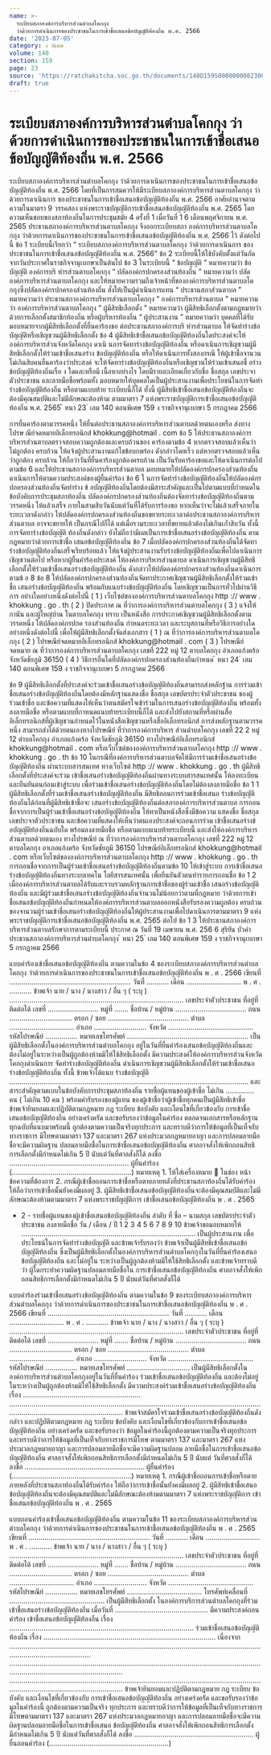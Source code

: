 ```yaml
---
name: >-
  ระเบียบสภาองค์การบริหารส่วนตำบลโคกกุง
  ว่าด้วยการดำเนินการของประชาชนในการเข้าชื่อเสนอข้อบัญญัติท้องถิ่น พ.ศ. 2566
date: '2023-07-05'
category: ง พิเศษ
volume: 140
section: 159
page: 23
source: 'https://ratchakitcha.soc.go.th/documents/140D159S0000000002300.pdf'
draft: true
---
```


# ระเบียบสภาองค์การบริหารส่วนตำบลโคกกุง ว่าด้วยการดำเนินการของประชาชนในการเข้าชื่อเสนอข้อบัญญัติท้องถิ่น พ.ศ. 2566

ระเบียบสภาองค์การบริหารส่วนตำบลโคกกุง ว่าด้วยการดาเนินการของประชาชนในการเข้าชื่อเสนอข้อบัญญัติท้องถิ่น พ.ศ. 2566 โดยที่เป็นการสมควรให้มีระเบียบสภาองค์การบริหารส่วนตาบลโคกกุง ว่าด้วยการดาเนินการ ของประชาชนในการเข้าชื่อเสนอข้อบัญญัติท้องถิ่น พ.ศ. 2566 อาศัยอำนาจตามความในมาตรา 9 วรรคสอง แห่งพระราชบัญญัติการเข้าชื่อเสนอข้อบัญญัติท้องถิ่น พ.ศ. 2565 โดยความเห็นชอบของสภาท้องถิ่นในการประชุมสมัย 4 ครั้งที่ 1 เมื่อวันที่ 1 6 เดือนพฤศจิกายน พ.ศ. 2565 ประธานสภาองค์การบริหารส่วนตาบลโคกกุง จึงออกระเบียบสภา องค์การบริหารส่วนตาบลโคกกุง ว่าด้วยการดาเนินการของประชาชนในการเข้าชื่อเสนอข้อบัญญัติท้องถิ่น พ.ศ. 2566 ไว้ ดังต่อไปนี้ ข้อ 1 ระเบียบนี้เรียกว่า “ ระเบียบสภาองค์การบริหารส่วนตาบลโคกกุง ว่าด้วยการดาเนินการ ของประชาชนในการเข้าชื่อเสนอข้อบัญญัติท้องถิ่น พ.ศ. 2566” ข้อ 2 ระเบียบนี้ให้ใช้บังคับตั้งแต่วันถัดจากวันประกาศในราชกิจจานุเบกษาเป็นต้นไป ข้อ 3 ในระเบียบนี้ “ ข้อบัญญัติ ” หมายความว่า ข้อบัญญัติ องค์การบริ หำรส่วนตาบลโคกกุง “ ปลัดองค์กรปกครองส่วนท้องถิ่น ” หมายความว่า ปลัดองค์การบริหารส่วนตาบลโคกกุง และให้หมายความรวมถึงเจ้าหน้าที่ขององค์การบริหารส่วนตาบลโคกกุงซึ่งปลัดองค์กรปกครองส่วนท้องถิ่น สั่งให้เป็นผู้ดำเนินการแทน “ ประธานสภาส่วนตาบล ” หมายความว่า ประธานสภาองค์การบริหารส่วนตาบลโคกกุง “ องค์การบริหารส่วนตาบล ” หมายความว่า องค์การบริหารส่วนตาบลโคกกุง “ ผู้มีสิทธิเลือกตั้ง ” หมายความว่า ผู้มีสิทธิเลือกตั้งตามกฎหมายว่าด้วยการเลือกตั้งสมาชิกท้องถิ่น หรือผู้บริหารท้องถิ่น “ ผู้ประสานงาน ” หมายความว่า บุคคลที่ได้รับมอบหมายจากผู้มีสิทธิเลือกตั้งที่ยื่นคาร้องขอ ต่อประธานสภาองค์การบริ หำรส่วนตาบล ให้จัดทำร่างข้อบัญญัติหรือเชิญชวนผู้มีสิทธิเลือกตั้ง ข้อ 4 ผู้มีสิทธิเข้าชื่อเสนอข้อบัญญัติท้องถิ่นใดประสงค์จะให้องค์การบริหารส่วนจังหวัดโคกกุง ดาเนิ นการจัดทาร่างข้อบัญญัติท้องถิ่น หรือดาเนินการเชิญชวนผู้มีสิทธิเลือกตั้งให้ร่วมเข้าชื่อเสนอร่าง ข้อบัญญัติท้องถิ่น หรือให้ดาเนินการทั้งสองกรณี ให้ผู้เข้าชื่อจานวนไม่เกินสิบคนยื่นคาร้องว่าประสงค์ จะให้จัดทาร่างข้อบัญญัติท้องถิ่นหรือเชิญชวนให้ร่วมเข้าเสนอชื่ อร่างข้อบัญญัติท้องถิ่นเรื่อ ง ใดและหรือมี เนื้อหาอย่างไร โดยมีรายละเอียดเกี่ยวกับชื่อ ชื่อสกุล เลขประจาตัวประชาชน และลายมือชื่อพร้อมทั้ง มอบหมายให้บุคคลใดเป็นผู้ประสานงานเพื่อประโยชน์ในการจัดทำร่างข้อบัญญัติท้องถิ่น หรือตามแบบท้าย ระเบียบนี้ก็ได้ ทั้งนี้ ผู้มีสิทธิเข้าชื่อเสนอข้อบัญญัติท้องถิ่นจะต้องมีคุณสมบัติและไม่มีลักษณะต้องห้าม ตามมาตรา 7 แห่งพระราชบัญญัติการเข้าชื่อเสนอข้อบัญญัติท้องถิ่น พ.ศ. 2565 ้ หนา 23 ่ เลม 140 ตอนพิเศษ 159 ง ราชกิจจานุเบกษา 5 กรกฎาคม 2566

การยื่นคาร้องตามวรรคหนึ่ง ให้ยื่นต่อประธานสภาองค์การบริหารส่วนตาบลด้วยตนเองหรือ ส่งทางไปรษ ณีย์จดหมายอิเล็กทรอนิกส์ khokkung@hotmail . com ข้อ 5 ให้ประธานสภาองค์การบริหารส่วนตาบลตรวจสอบความถูกต้องและครบถ้วนของ คาร้องตามข้อ 4 หากตรวจสอบแล้วเห็นว่าไม่ถูกต้อง ครบถ้วน ให้แจ้งผู้ประสานงานแก้ไขข้อบกพร่อง ดังกล่าวโดยเร็ว แต่หากตรวจสอบแล้วเห็นว่าถูกต้อง ครบถ้วน ให้ถือว่าวันที่ยื่นคาร้องถูกต้องครบถ้วน เป็นวันรับคาร้องขอและให้ดาเนินการต่อไปตามข้อ 6 และให้ประธานสภาองค์การบริหารส่วนตาบล มอบหมายให้ปลัดองค์กรปกครองส่วนท้องถิ่นดาเนินการให้ตามความประสงค์ของผู้ยื่นคำร้อง ข้อ 6 ใ นการจัดทำร่างข้อบัญญัติท้องถิ่นให้ปลัดองค์กรปกครองส่วนท้องถิ่นจัดทำร่าง ข้ อบัญญัติท้องถิ่นโดยต้องมีสาระสำคัญและเป็นไปตามแบบที่กำหนดในข้อบังคับการประชุมสภาท้องถิ่น ปลัดองค์กรปกครองส่วนท้องถิ่นต้องจัดทาร่างข้อบัญญัติท้องถิ่นตามวรรคหนึ่ง ให้แล้วเสร็จ ภายในสามสิบวันนับแต่วันที่ได้รับการร้องขอ หากเห็นว่าจะไม่แล้วเสร็จภายในระยะเวลาดังกล่าว ให้ปลัดองค์กรปกครองส่วนท้องถิ่นขอขยายระยะเวลาต่อประธานสภาองค์การบริหารส่วนตาบล อาจจะขยายให้ เป็นกรณีไปก็ได้ แต่เมื่อรวมระยะเวลาที่ขยายแล้วต้องไม่เกินเก้ำสิบวัน ทั้งนี้ การจัดทาร่างข้อบัญญัติ ท้องถิ่นดังกล่าว ยังไม่ถือว่ามีผลเป็นการเข้าชื่อเสนอร่างข้อบัญญัติท้องถิ่น ตามกฎหมายว่าด้วยการเข้าชื่อ เสนอข้อบัญญัติท้องถิ่น ข้อ 7 เมื่อปลัดองค์กรปกครองส่วนท้องถิ่นได้จัดทาร่างข้อบัญญัติท้องถิ่นเสร็จเรียบร้อยแล้ว ให้แจ้งผู้ประสานงานรับร่างข้อบัญญัติท้องถิ่นเพื่อไปดาเนินการเชิญชวนต่อไป หรือหากผู้ยื่นคำร้องประสงค์ ให้องค์การบริหารส่วนตาบล ดาเนินการเชิญชวนผู้มีสิทธิเลือกตั้งให้ร่วมเข้าชื่อเสนอร่างข้อบัญญัติท้องถิ่น ดังกล่าวให้ปลัดองค์กรปกครองส่วนท้องถิ่นดาเนินการตามข้ อ 8 ข้อ 8 ให้ปลัดองค์กรปกครองส่วนท้องถิ่นจัดทาประกาศเชิญชวนผู้มีสิทธิเลือกตั้งให้ร่วมเข้าชื่อ เสนอร่างข้อบัญญัติท้องถิ่น พร้อมกับแนบร่างข้อบัญญัติท้องถิ่น โดยเชิญชวนเป็นการทั่วไปผ่านวิธีการ อย่างใดอย่างหนึ่งดังต่อไปนี้ ( 1 ) เว็บไซต์ขององค์การบริหารส่วนตาบลโคกกุง http :// www . khokkung . go . th ( 2 ) ปิดประกาศ ณ ที่ว่าการองค์การบริหารส่วนตาบลโคกกุง ( 3 ) แจ้งให้กานัน และผู้ใหญ่บ้าน ในตาบลโคกกุง ทราบ เป็นหนังสือ การประกาศเชิญชวนผู้มีสิทธิเลือกตั้งตามวรรคหนึ่ง ให้ปลัดองค์กรปกค รองส่วนท้องถิ่น กำหนดระยะเวลา และระบุสถานที่หรือวิธีการอย่างใดอย่างหนึ่งดังต่อไปนี้ เพื่อให้ผู้มีสิทธิเลือกตั้งจัดส่งเอกสาร ( 1 ) ณ ที่ว่าการองค์การบริหารส่วนตาบลโคกกุง ( 2 ) ไปรษณีย์จดหมายอิเล็กทรอนิกส์ khokkung@hotmail . com ( 3 ) ไปรษณีย์จดหมาย ณ ที่ว่าการองค์การบริหารส่วนตาบลโคกกุง เลขที่ 222 หมู่ 12 ตาบลโคกกุง อำเภอแก้งคร้อ จังหวัดชัยภูมิ 36150 ( 4 ) วิธีการอื่นใดที่ปลัดองค์กรปกครองส่วนท้องถิ่นกำหนด ้ หนา 24 ่ เลม 140 ตอนพิเศษ 159 ง ราชกิจจานุเบกษา 5 กรกฎาคม 2566

ข้อ 9 ผู้มีสิทธิเลือกตั้งที่ประสงค์จะร่วมเข้าชื่อเสนอร่างข้อบัญญัติท้องถิ่นสามารถส่งหลักฐำน การร่วมเข้าชื่อเสนอร่างข้อบัญญัติท้องถิ่นโดยต้องมีหลักฐานแสดงชื่อ ชื่อสกุล เลขบัตรประจำตัวประชาชน ของผู้ร่วมเข้าชื่อ และข้อความที่แสดงให้เห็นว่าตนสมัครใจเข้าร่วมในการเสนอร่างข้อบัญญัติท้องถิ่น พร้อมทั้งลงลายมือชื่อ หรือตามแบบที่กาหนดแนบท้ายระเบียบนี้ก็ได้ และส่งไปยังสถานที่หรือผ่านสื่อ อิเล็กทรอนิกส์ที่ผู้เชิญชวนกำหนดไว้ในหนังสือเชิญชวนหรือสื่ออิเล็กทรอนิกส์ การส่งหลักฐานตามวรรคหนึ่ง สามารถส่งได้ด้วยตนเองทางไปรษณีย์ ที่ว่าการองค์การบริหาร ส่วนตำบลโคกกุง เลขที่ 22 2 หมู่ 12 ตำบลโคกกุง อำเภอแก้งคร้อ จังหวัดชัยภูมิ 36150 ทางไปรษณีย์อิเล็กทรอนิกส์ khokkung@hotmail . com หรือเว็บไซต์ขององค์การบริหารส่วนตาบลโคกกุง http :// www . khokkung . go . th ข้อ 10 ในกรณีที่องค์การบริหารส่วนตาบลจัดให้มีการร่วมเข้าชื่อเสนอร่างข้อบัญญัติท้องถิ่น ผ่านระบบสารสนเทศ ทางเว็บไซต์ http :// www . khokkung . go . th ผู้มีสิทธิเลือกตั้งที่ประสงค์จะร่วม เข้าชื่อเสนอร่างข้อบัญญัติท้องถิ่นผ่านทางระบบสารสนเทศนั้น ให้ลงทะเบียนและยืนยันตนก่อนเข้าสู่ระบบ เพื่อร่วมเข้าชื่อเสนอร่างข้อบัญญัติท้องถิ่นโดยไม่ต้องลงลายมือชื่อ ข้อ 1 1 ผู้มีสิทธิเลือกตั้งที่ร่วมเข้าชื่อเสนอร่างข้อบัญญัติท้องถิ่น มีสิทธิถอนการร่วมเข้าชื่อเสนอ ร่างข้อบัญญัติท้องถิ่นได้ก่อนที่ผู้มีสิทธิเข้าชื่อจะ เสนอร่างข้อบัญญัติท้องถิ่นต่อสภาองค์การบริหารส่วนตาบล การถอนชื่อจากการเป็นผู้ร่วมเข้าชื่อเสนอร่างข้อบัญญัติท้องถิ่น ให้ทาเป็นหนังสือซึ่งมีข้อความ แสดงชื่อ ชื่อสกุล เลขประจาตัวประชาชน และข้อความที่แสดงให้เห็นว่าตนเองประสงค์จะถอนการร่วม เข้าชื่อเสนอร่างข้ อบัญญัติท้องถิ่นฉบับใด พร้อมลงลายมือชื่อ หรือตามแบบแนบท้ายระเบียบนี้ และส่งให้องค์การบริหารส่วนตาบลด้วยตนเอง ทางไปรษณีย์ ณ ที่ว่าการองค์การบริหารส่วนตาบลโคกกุง เลขที่ 222 หมู่ 12 ตาบลโคกกุง อาเภอแก้งคร้อ จังหวัดชัยภูมิ 36150 ไปรษณีย์อิเล็กทรอนิกส์ khokkung@hotmail . com หรือเว็บไซต์ขององค์การบริหารส่วนตาบลโคกกุง http :// www . khokkung . go . th การถอนชื่อจากการเป็นผู้ร่วมเข้าชื่อเสนอร่างข้อบัญญัติท้องถิ่นตามข้อ 10 ให้เข้าสู่ระบบ การเข้าชื่อเสนอร่างข้อบัญญัติท้องถิ่นทางระบบเทคโน โลยีสารสนเทศนั้น เพื่อยืนยันตัวตนทำรายการถอนชื่อ ข้อ 1 2 เมื่อองค์การบริหารส่วนตาบลได้รับและรวบรวมหลักฐานการเข้าชื่อของผู้ร่วมเข้าชื่อ เสนอร่างข้อบัญญัติท้องถิ่น และมีผู้ร่วมเข้าชื่อเสนอร่างข้อบัญญัติท้องถิ่นจำนวนไม่น้อยกว่าตามที่กฎหมาย ว่าด้วยการเข้าชื่อเสนอข้อบัญญัติท้องถิ่นกำหนดให้องค์การบริหารส่วนตาบลออกหนังสือรับรองความถูกต้อง ครบถ้วนของจานวนผู้ร่วมเข้าชื่อเสนอร่างข้อบัญญัติท้องถิ่นให้ผู้ประสานงานเพื่อไปดาเนินการตามมาตรา 9 แห่งพระราชบัญญัติการเข้าชื่อเสนอข้อบัญญัติท้องถิ่น พ.ศ. 2565 ต่อไป ข้อ 1 3 ให้ประธานสภาองค์การบริหารส่วนตาบลรักษาการตามระเบียบนี้ ประกาศ ณ วันที่ 19 เมษายน พ.ศ. 256 6 สุริยัน บัวคำ ประธานสภาองค์การบริหารส่วนตำบลโคกกุง ้ หนา 25 ่ เลม 140 ตอนพิเศษ 159 ง ราชกิจจานุเบกษา 5 กรกฎาคม 2566

แบบคําร้องเข้าชื่อเสนอข้อบัญญัติท้องถิ่น ตามความในข้อ 4 ของระเบียบสภาองค์การบริหารส่วนตําบลโคกกุง ว่าด้วยการดําเนินการของประชาชนในการเข้าชื่อเสนอข้อบัญญัติท้องถิ่น พ . ศ . 2566 เขียนที่ ............................................................ วันที่ ........... เดือน ........................... พ . ศ . ........... ข้าพเจ้า นาย / นาง / นางสาว / อื่น ๆ ( ระบุ ) ...................................................................................... เลขประจําตัวประชาชน ที่อยู่ที่ติดต่อได้ เลขที่ ......................... หมู่ที่ ....... ชื่อบ้าน / หมู่บ้าน ................................... ถนน ............................... ตรอก / ซอย ........................................ ตําบล ................................ อําเภอ .......................... จังหวัด .......................................... รหัสไปรษณีย์ ................ หมายเลขโทรศัพท์ ............................................................ เป็นผู้มีสิทธิเลือกตั้งในองค์การบริหารส่วนตําบลโคกกุง อยู่ในวันที่ยื่นคําร้องเสนอข้อบัญญัติท้องถิ่นและต้องไม่อยู่ในระหว่างเป็นผู้ถูกต้องห้ามมิให้ใช้สิทธิเลือกตั้ง มีความประสงค์ให้องค์การบริหารส่วนจังหวัดโคกกุงดําเนินการ จัดทําร่างข้อบัญญัติท้องถิ่น ดําเนินการเชิญชวนผู้มีสิทธิเลือกตั้งให้ร่วมเข้าชื่อเสนอร่างข้อบัญญัติท้องถิ่น ทั้งนี้ ข้าพเจ้าได้แนบ ร่างข้อบัญญัติ ...................................................................................................................... และสาระสําคัญตามแบบในข้อบังคับการประชุมสภาท้องถิ่น รายชื่อผู้แทนของผู้เข้าชื่อ ไม่เกิน .............. คน ( ไม่เกิน 10 คน ) พร้อมคํารับรองของผู้แทน ของผู้เข้าชื่อว่าผู้เข้าชื่อทุกคนเป็นผู้มีสิทธิเข้าชื่อ ข้าพเจ้ายินยอมและปฏิบัติตามกฎหมาย กฎ ระเบียบ ข้อบังคับ และเงื่อนไขที่เกี่ยวข้องกับ การเข้าชื่อเสนอข้อบัญญัติท้องถิ่น อย่างเคร่งครัด และขอรับรองว่าข้อมูลในคําร้อง ตลอดจนเอกสารหรือหลักฐาน ทุกฉบับที่แนบมาพร้อมนี้ ถูกต้องตามความเป็นจริงทุกประการ และทราบดีว่าการให้ข้อมูลที่เป็นเท็จกับทางราชการ มีโทษตามมาตรา 137 และมาตรา 267 แห่งประมวลกฎหมายอาญา และการปลอมลายมือชื่อจะมีความผิดฐาน ปลอมลายมือชื่อในการเข้าชื่อเสนอข้อบัญญัติท้องถิ่น ศาลอาจสั่งให้เพิกถอนสิทธิการเลือกตั้งมีกําหนดไม่เกิน 5 ปี นับแต่วันที่ศาลสั่งก็ได้ ลงชื่อ ........................................................... ผู้ยื่นคําร้อง (...........................................................) หมายเหตุ 1. ให้ใส่เครื่องหมาย  ในช่อง   หน้าข้อความที่ต้องการ 2. กรณีผู้เข้าชื่อถอนการเข้าชื่อหรือตายภายหลังที่ประธานสภาท้องถิ่นได้รับคําร้อง ให้ถือว่าการเข้าชื่อนั้นยังคงมีผลอยู่ 3. ผู้มีสิทธิเข้าชื่อเสนอข้อบัญญัติท้องถิ่นจะต้องมีคุณสมบัติและไม่มีลักษณะต้องห้ามตามมาตรา 7 แห่งพระราชบัญญัติการ เข้าชื่อเสนอข้อบัญญัติท้องถิ่น พ . ศ . 2565

- 2 - รายชื่อผู้แทนของผู้เข้าชื่อเสนอข้อบัญญัติท้องถิ่น ลําดับ ที่ ชื่อ – นามสกุล เลขบัตรประจําตัว ประชาชน ลงลายมือชื่อ วัน / เดือน / ปี 1 2 3 4 5 6 7 8 9 10 ข้าพเจ้าขอมอบหมายให้ ...................................................................................... เป็นผู้ประสานงาน เพื่อประโยชน์ในการจัดทําร่างข้อบัญญัติ และข้าพเจ้ารับรองว่า ข้าพเจ้าเป็นผู้มีสิทธิเข้าชื่อเสนอข้อบัญญัติท้องถิ่น ซึ่งเป็นผู้มีสิทธิเลือกตั้งในองค์การบริหารส่วนตําบลโคกกุงในวันที่ยื่นคําร้องเสนอข้อบัญญัติท้องถิ่น และไม่อยู่ใน ระหว่างเป็นผู้ถูกต้องห้ามมิให้ใช้สิทธิเลือกตั้ง และข้าพเจ้าทราบดีว่า ผู้ใดกระทําความผิดฐานปลอมลายมือชื่อใน การเข้าชื่อเสนอข้อบัญญัติท้องถิ่น ศาลอาจสั่งให้เพิกถอนสิทธิการเลือกตั้งมีกําหนดไม่เกิน 5 ปี นับแต่วันที่ศาลสั่งก็ได้

แบบคําร้องร่วมเข้าชื่อเสนอร่างข้อบัญญัติท้องถิ่น ตามความในข้อ 9 ของระเบียบสภาองค์การบริหารส่วนตําบลโคกกุง ว่าด้วยการดําเนินการของประชาชนในการเข้าชื่อเสนอข้อบัญญัติท้องถิ่น พ . ศ . 2566 เขียนที่ ............................................................ วันที่ ........... เดือน ........................... พ . ศ . ........... ข้าพเจ้า นาย / นาง / นางสาว / อื่น ๆ ( ระบุ ) ...................................................................................... เลขประจําตัวประชาชน ที่อยู่ที่ติดต่อได้ เลขที่ ......................... หมู่ที่ ....... ชื่อบ้าน / หมู่บ้าน ................................... ถนน ............................... ตรอก / ซอย ........................................ ตําบล ................................ อําเภอ .......................... จังหวัด .......................................... รหัสไปรษณีย์ ................ หมายเลขโทรศัพท์ ............................... เป็นผู้มีสิทธิเลือกตั้งในองค์การบริหารส่วนตําบลโคกกุงอยู่ในวันที่ยื่นคําร้อง ร่วมเข้าชื่อเสนอข้อบัญญัติท้องถิ่น และต้องไม่อยู่ในระหว่างเป็นผู้ถูกต้องห้ามมิให้ใช้สิทธิเลือกตั้ง มีความประสงค์ร่วมเข้าชื่อเสนอร่างข้อบัญญัติท้องถิ่น เรื่อง .......................................................... .................................................................................................................................................................................... ข้าพเจ้าสมัครใจร่วมเข้าชื่อเสนอร่างข้อบัญญัติท้องถิ่นดังกล่าว และปฏิบัติตามกฎหมาย กฎ ระเบียบ ข้อบังคับ และเงื่อนไขที่เกี่ยวข้องกับการเข้าชื่อเสนอข้อบัญญัติท้องถิ่น อย่างเคร่งครัด และขอรับรองว่า ข้อมูลในคําร้องนี้ถูกต้องตามความเป็นจริงทุกประการ และทราบดีว่าการให้ข้อมูลที่เป็นเท็จกับทางราชการมีโทษ ตามมาตรา 137 และมาตรา 267 แห่งประมวลกฎหมายอาญา และการปลอมลายมือชื่อจะมีความผิดฐานปลอม ลายมือชื่อในการเข้าชื่อเสนอข้อบัญญัติท้องถิ่น ศาลอาจสั่งให้เพิกถอนสิทธิการเลือกตั้งมีกําหนดไม่เกิน 5 ปี นับแต่ วันที่ศาลสั่งก็ได้ ลงชื่อ ........................................................... ผู้ยื่นคําร้อง (...........................................................) หมายเหตุ 1. กรณีผู้เข้าชื่อถอนการเข้าชื่อหรือตายภายหลังที่ประธานสภาท้องถิ่นได้รับคําร้อง ให้ถือว่าการเข้าชื่อนั้นยังคงมีผลอยู่ 2. ผู้มีสิทธิเข้าชื่อเสนอข้อบัญญัติท้องถิ่นจะต้องมีคุณสมบัติและไม่มีลักษณะต้องห้ามตามมาตรา 7 แห่งพระราชบัญญัติการ เข้าชื่อเสนอข้อบัญญัติท้องถิ่น พ . ศ . 2565

แบบถอนคําร้องเข้าชื่อเสนอข้อบัญญัติท้องถิ่น ตามความในข้อ 11 ของระเบียบสภาองค์การบริหารส่วนตําบลโคกกุง ว่าด้วยการดําเนินการของประชาชนในการเข้าชื่อเสนอข้อบัญญัติท้องถิ่น พ . ศ . 2565 เขียนที่ ............................................................ วันที่ ........... เดือน ........................... พ . ศ . ........... ข้าพเจ้า นาย / นาง / นางสาว / อื่น ๆ ( ระบุ ) ...................................................................................... เลขประจําตัวประชาชน ที่อยู่ที่ติดต่อได้ เลขที่ ......................... หมู่ที่ ....... ชื่อบ้าน / หมู่บ้าน ................................... ถนน ............................... ตรอก / ซอย ........................................ ตําบล ................................ อําเภอ .......................... จังหวัด .......................................... รหัสไปรษณีย์ ................ หมายเลขโทรศัพท์ ..................................... โทรศัพท์เคลื่อนที่ ............................................... เป็นผู้มีสิทธิเลือกตั้ง ในองค์การบริการส่วนตําบลโคกกุงที่ร่วมเข้าชื่อเสนอร่างข้อบัญญัติท้องถิ่น เมื่อวันที่ .............................................. มีความประสงค์ถอนคําร้อง เข้าชื่อเสนอข้อบัญญัติท้องถิ่น เรื่อง ........................................................................................... ร่วมเข้าชื่อเสนอข้อบัญญัติท้องถิ่น เรื่อง ..................................................................................... เนื่องจาก .................................................................................................................................................................... .................................................................................................................................................................................... .................................................................................................................................................................................... ข้าพเจ้ายินยอมและปฏิบัติตามกฎหมาย กฎ ระเบียบ ข้อบังคับ และเงื่อนไขที่เกี่ยวข้องกับ การเข้าชื่อเสนอข้อบัญญัติท้องถิ่น อย่างเคร่งครัด และขอรับรองว่าข้อมูลในคําร้องนี้ ถูกต้องตามความเป็นจริง ทุกประการ และทราบดีว่าการให้ข้อมูลที่เป็นเท็จกับทางราชการมีโทษตามมาตรา 137 และมาตรา 267 แห่งประมวลกฎหมายอาญา และการปลอมลายมือชื่อจะมีความผิดฐานปลอมลายมือชื่อในการเข้าชื่อเสนอ ข้อบัญญัติท้องถิ่น ศาลอาจสั่งให้เพิกถอนสิทธิการเลือกตั้งมีกําหนดไม่เกิน 5 ปี นับแต่วันที่ศาลสั่งก็ได้ ลงชื่อ ........................................................... ผู้ยื่นถอนคําร้อง (...........................................................)

